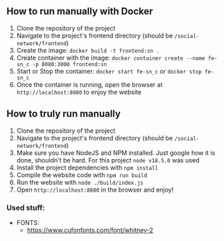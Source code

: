 ## How to run manually with Docker

1.  Clone the repository of the project
2.  Navigate to the project's frontend directory (should be `/social-network/frontend`)
3.  Create the image: `docker build -t frontend:sn .`
4.  Create container with the image: `docker container create --name fe-sn_c -p 8080:3000 frontend:sn`
5.  Start or Stop the container: `docker start fe-sn_c` or `docker stop fe-sn_c`
6.  Once the container is running, open the browser at `http://localhost:8080` to enjoy the website

## How to truly run manually

1.  Clone the repository of the project
2.  Navigate to the project's frontend directory (should be `/social-network/frontend`)
3.  Make sure you have NodeJS and NPM installed. Just google how it is done, shouldn't be hard. For this project `node v18.5.0` was used
4.  Install the project dependencies with `npm install`
5.  Compile the website code with `npm run build`
6.  Run the website with `node ./build/index.js`
7.  Open `http://localhost:8080` in the browser and enjoy!

### Used stuff:

-   FONTS:
    -   https://www.cufonfonts.com/font/whitney-2
